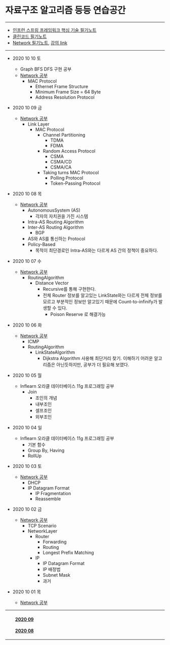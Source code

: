 # 자료구조 알고리즘 등등 연습공간

___

- [인프런 스프링 프레임워크 핵심 기술 필기노트](https://github.com/LeeGiCheol/Practice/tree/master/README/BookREADME/SpringFramework-core.md)
- [클린코드 필기노트](https://github.com/LeeGiCheol/Practice/tree/master/README/BookREADME/CleanCode.md)
- [Network 필기노트](https://github.com/LeeGiCheol/Practice/tree/master/src/network), [강의 link](http://www.kocw.net/home/search/kemView.do?kemId=1169634)   
___

- 2020 10 10 토
  - Graph BFS DFS 구현 공부
  - [Network 공부](https://github.com/LeeGiCheol/Practice/blob/master/src/network/_2020_10_10_MACProtocol.md)
    - MAC Protocol
      - Ethernet Frame Structure
      - Minimum Frame Size = 64 Byte
      - Address Resolution Protocol


- 2020 10 09 금
  - [Network 공부](https://github.com/LeeGiCheol/Practice/blob/master/src/network/_2020_10_09_LinkLayer_MACProtocol.md)
    - Link Layer
      - MAC Protocol 
        - Channel Partitioning
          - TDMA
          - FDMA
        - Random Access Protocol
          - CSMA
          - CSMA/CD
          - CSMA/CA
        - Taking turns MAC Protocol
          - Polling Protocol
          - Token-Passing Protocol

- 2020 10 08 목
  - [Network 공부](https://github.com/LeeGiCheol/Practice/blob/master/src/network/_2020_10_08_AutonomousSystem_BGP.md)
    - AutonomousSystem (AS)
      - 각자의 자치권을 가진 시스템
    - Intra-AS Routing Algorithm 
    - Inter-AS Routing Algorithm
      - BGP
    - AS와 AS를 통신하는 Protocol
    - Policy-Based
	    - 목적이 최단경로인 Intra-AS와는 다르게 AS 간의 정책이 중요하다.

- 2020 10 07 수
  - [Network 공부](https://github.com/LeeGiCheol/Practice/blob/master/src/network/_2020_10_07_DistanceVector.md)
    - RoutingAlgorithm
      - Distance Vector
        - Recursive를 통해 구현한다. 
        - 전체 Router 정보를 알고있는 LinkState와는 다르게 전체 정보를 모르고 부분적인 정보만 알고있기 때문에 Count-to-infinify가 발생할 수 있다.
          - Poison Reserve 로 해결가능


- 2020 10 06 화
  - [Network 공부](https://github.com/LeeGiCheol/Practice/blob/master/src/network/_2020_10_06_ICMP_RoutingAlgorithm-LinkStateAlgorithm.md)
    - ICMP
    - RoutingAlgorithm
      - LinkStateAlgorithm 
        - Dijkstra Algorithm 사용해 최단거리 찾기. 이해하기 어려운 알고리즘은 아닌듯하지만, 공부가 더 필요해 보였다.

- 2020 10 05 월
  - Inflearn 오라클 데이터베이스 11g 프로그래밍 공부
    - Join
        - 조인의 개념
        - 내부조인
        - 셀프조인
        - 외부조인

- 2020 10 04 일
  - Inflearn 오라클 데이터베이스 11g 프로그래밍 공부
    - 기본 함수
    - Group By, Having
    - RollUp

- 2020 10 03 토
  - [Network 공부](https://github.com/LeeGiCheol/Practice/blob/master/src/network/_2020_10_03_DHCP_IPFragmentation_Reassemble.md) 
    - DHCP
    - IP Datagram Format
      - IP Fragmentation
      - Reassemble

- 2020 10 02 금
  - [Network 공부](https://github.com/LeeGiCheol/Practice/blob/master/src/network/_2020_10_02_TCPScenario_Router_IP.md) 
    - TCP Scenario
    - NetworkLayer   
      - Router
        - Forwarding
        - Routing
        - Longest Prefix Matching
      - IP
        - IP Datagram Format 
        - IP 배정법
        - Subnet Mask
        - 과거


- 2020 10 01 목
  - [Network 공부](https://github.com/LeeGiCheol/Practice/blob/master/src/network/_2020_10_01_FlowControl_3WayHandshake_CongestionControl.md) 
  
___

#### &emsp;&emsp; [2020 09](https://github.com/LeeGiCheol/Practice/tree/master/README/README/2020/202009.md)
#### &emsp;&emsp; [2020 08](https://github.com/LeeGiCheol/Practice/tree/master/README/README/2020/202008.md)

___
